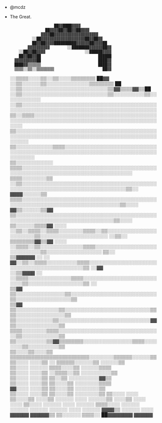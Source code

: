 - @mcdz
- The Great.
                                                                                                                        
                          ██▓▓████▓▓▓▓                                                                                  
                      ██▓▓▓▓██▓▓██▓▓██▓▓▓▓                                                                              
                    ▓▓▓▓██▓▓▓▓▓▓▓▓▓▓▓▓▓▓▓▓▓▓▓▓                                                                          
                ░░██▓▓▓▓▓▓▓▓▓▓▓▓▓▓▓▓▓▓▓▓██▓▓██▓▓                                                                        
                ██▓▓██▓▓▓▓██████████▓▓▓▓▓▓██▓▓▓▓██                                                                      
              ▓▓▓▓▓▓▓▓▓▓        ░░████████▓▓▓▓▓▓██▓▓                                                                    
          ░░██▓▓██▓▓▓▓                  ░░██████▓▓▓▓                                                                    
          ██▓▓██▓▓██                          ██████                                                                    
        ▓▓▓▓▓▓▓▓▓▓██                          ████▓▓                                                                    
        ████▓▓▒▒▒▒▒▒                          ████▓▓                                                                    
        ▒▒▒▒░░▒▒░░▒▒▒▒▒▒▒▒                      ██▓▓                                                                    
    ░░▒▒▒▒░░░░▒▒░░▒▒░░░░▒▒▒▒▒▒▒▒                ██▓▓                                                                    
    ░░▒▒░░░░░░▒▒░░░░░░░░░░░░░░▒▒▒▒▒▒▒▒          ██                                                                      
    ░░▒▒░░░░░░░░░░░░░░░░░░░░░░░░░░░░▒▒▓▓▒▒▒▒▓▓▒▒██                                                                      
    ░░▒▒░░░░░░░░░░░░░░░░░░░░░░░░░░░░▒▒░░░░░░░░░░▒▒░░░░░░░░░░░░                                                          
    ░░▒▒░░░░░░░░░░░░░░░░░░░░░░░░░░░░░░░░░░░░░░░░░░░░░░░░░░░░░░░░░░░░░░░░░░░░░░░░░░░░░░░░░░░░░░░░░░░░                    
    ▒▒░░▒▒▒▒░░░░░░░░░░░░░░░░░░░░░░░░░░░░░░░░░░░░░░░░░░░░░░░░░░░░░░░░░░░░░░░░░░░░░░░░░░░░░░░░░░░░░░░░░░░░                
    ▒▒░░░░░░░░░░░░░░░░░░░░░░░░░░░░░░░░░░░░░░░░░░░░░░░░░░░░░░░░░░░░░░░░░░░░░░░░░░░░░░░░░░░░░░░░░░░░░░░░░░░░              
    ▒▒░░░░░░░░░░░░▒▒▒▒░░░░░░░░░░░░░░░░░░░░░░░░░░░░░░░░░░░░░░░░░░░░░░░░░░░░░░░░░░░░░░░░░░░░░░░░░░░░░░░░░░░░░░            
    ▒▒░░░░░░░░░░░░    ▒▒▒▒░░░░░░░░░░░░░░░░░░░░░░░░░░░░░░░░░░░░░░░░░░░░░░░░░░░░░░░░░░░░░░░░░░░░░░░░░░░░░░░░░░░░          
  ▒▒▒▒░░░░░░░░▒▒      ░░▒▒░░░░░░░░░░░░░░░░░░░░░░░░░░░░░░░░░░░░░░░░░░░░░░░░░░░░░░░░░░░░░░░░░░░░░░░░░░░░░░░░░░▒▒░░        
  ▓▓▓▓░░░░░░▒▒          ▒▒▒▒░░░░░░░░░░░░░░░░░░░░░░░░░░░░░░░░░░░░░░░░░░░░░░░░░░░░░░░░░░░░░░░░░░░░░░░░░░░░░░░░▒▒░░░░      
  ▓▓▒▒░░░░░░▒▒▓▓            ▒▒░░░░░░░░░░░░░░░░░░░░░░░░░░░░░░░░░░░░░░░░░░░░░░░░░░░░░░░░░░░░░░░░░░░░░░░░░░░░░░░░▒▒░░░░    
  ▒▒░░░░░░▒▒▒▒▓▓      ░░░░  ░░▒▒░░▒▒▒▒░░▒▒▒▒░░░░░░░░▒▒▒▒░░▒▒░░░░░░░░░░░░░░░░░░░░░░░░▒▒░░░░░░░░░░░░░░░░░░░░░░  ░░▒▒░░    
  ▒▒▒▒▒▒▒▒▓▓▒▒▓▓      ░░░░    ░░▒▒▒▒░░▒▒░░░░░░░░░░░░░░▒▒▒▒░░░░░░░░░░░░░░░░░░░░░░░░░░░░░░▒▒░░░░░░░░░░░░░░░░░░      ▒▒░░  
        ▒▒▓▓▓▓▓▓          ░░  ░░  ▓▓░░▒▒░░▒▒▒▒░░░░░░░░░░▒▒▒▒░░░░░░░░░░░░░░░░░░░░░░░░░░░░░░░░░░░░░░░░░░░░░░▒▒      ░░▓▓  
        ░░▒▒▓▓▓▓        ░░        ░░▒▒▒▒░░░░░░░░░░░░░░▒▒▒▒░░░░░░░░░░░░░░░░░░░░░░░░░░░░▒▒░░░░░░░░░░░░░░░░░░▒▒        ░░  
          ▒▒▓▓                        ▒▒░░░░░░░░░░░░░░░░▒▒░░░░░░░░░░░░░░░░░░░░░░░░░░░░▒▒░░░░░░░░░░░░░░░░░░▒▒            
          ▒▒▓▓                          ▒▒░░░░░░░░░░░░░░▒▒░░░░░░░░░░░░░░░░░░░░░░░░░░░░▒▒▒▒░░░░░░░░░░░░░░░░▒▒            
                                          ▒▒░░░░░░░░░░░░▒▒░░░░░░░░░░░░░░░░░░░░░░░░░░░░░░▓▓▒▒░░░░░░░░░░░░░░▒▒            
                                          ▒▒▒▒░░░░░░░░▒▒▒▒░░░░░░░░░░░░░░░░░░░░░░░░░░░░░░░░░░▒▒░░░░░░░░░░░░▒▒            
                                          ▒▒░░░░░░░░░░▒▒▓▓▒▒▒▒▒▒▒▒░░░░░░░░░░░░░░░░▒▒▒▒░░░░░░░░▒▒░░░░░░░░░░▒▒            
                                          ▒▒░░░░▒▒░░░░▒▒      ▒▒▒▒▒▒▒▒▒▒▒▒▒▒▒▒▒▒▒▒▒▒▒▒▒▒░░░░░░░░▒▒▒▒▒▒░░░░░░▒▒          
                                          ▒▒░░░░  ░░░░▒▒                      ░░      ▒▒▒▒▒▒░░░░░░▒▒  ░░░░░░▒▒          
                                          ▒▒░░░░  ░░░░░░                                  ▒▒▒▒░░░░▒▒  ░░░░░░▒▒▒▒        
                                          ▒▒░░░░  ░░░░▒▒                                  ░░▒▒▒▒░░▒▒  ░░░░░░░░░░▒▒      
                                          ▒▒░░░░  ░░░░▒▒                                      ▒▒░░▒▒  ░░░░░░░░░░▓▓▒▒    
                                        ▒▒░░░░    ░░░░▒▒                                      ▒▒░░░░▒▒    ░░░░░░░░▒▒▒▒  
                                      ▓▓░░░░      ░░░░▒▒                                      ▒▒░░░░▒▒      ░░░░░░░░▒▒  
                                    ▒▒░░░░        ░░░░▒▒                                      ▒▒░░░░▒▒        ░░░░░░░░▒▒
                                  ▒▒░░░░            ░░░░                                      ▒▒░░░░▒▒            ░░░░▒▒
                                  ░░░░░░            ░░░░                                      ░░░░░░▒▒            ░░░░▒▒
                                  ░░░░              ░░░░                                      ▒▒░░░░              ░░░░░░
                                  ░░░░            ░░░░░░                                    ▒▒▒▒░░░░              ░░░░░░
                                  ░░░░░░          ░░░░░░                                    ░░░░░░                  ░░░░
                                  ░░░░░░          ▓▓▓▓▒▒                                  ░░░░░░                    ░░░░
                                  ▓▓▓▓▓▓        ▓▓▓▓▓▓▒▒                                ▒▒░░░░░░                  ▒▒▒▒░░
                                                                                      ██▓▓▓▓▓▓▓▓                  ▓▓▓▓▓▓
